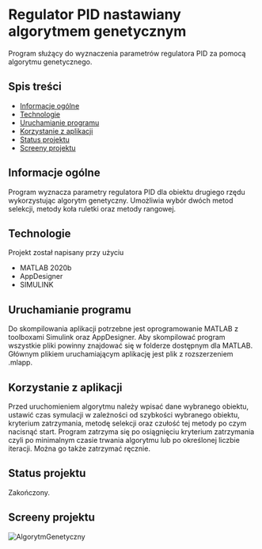 

# Regulator PID nastawiany algorytmem genetycznym
Program służący do wyznaczenia parametrów regulatora PID za pomocą algorytmu genetycznego.

## Spis treści
- [Informacje ogólne](#informacje-ogólne)
- [Technologie](#technologie)
- [Uruchamianie programu](#uruchamianie-programu)
- [Korzystanie z aplikacji](#korzystanie-z-aplikacji)
- [Status projektu](#status-projektu)
- [Screeny projektu](#screeny-projektu)

## Informacje ogólne
Program wyznacza parametry regulatora PID dla obiektu drugiego rzędu wykorzystując algorytm genetyczny. Umożliwia wybór dwóch metod selekcji, metody koła ruletki oraz metody rangowej.

## Technologie
Projekt został napisany przy użyciu
- MATLAB 2020b
- AppDesigner
- SIMULINK

## Uruchamianie programu
Do skompilowania aplikacji potrzebne jest oprogramowanie MATLAB z toolboxami Simulink oraz AppDesigner. Aby skompilować program wszystkie pliki powinny znajdować się w folderze dostępnym dla MATLAB. Głównym plikiem uruchamiającym aplikację jest plik z rozszerzeniem .mlapp.

## Korzystanie z aplikacji
Przed uruchomieniem algorytmu należy wpisać dane wybranego obiektu, ustawić czas symulacji w zależności od szybkości wybranego obiektu, kryterium zatrzymania, metodę selekcji oraz czułość tej metody po czym nacisnąć start. Program zatrzyma się po osiągnięciu kryterium zatrzymania czyli po minimalnym czasie trwania algorytmu lub po określonej liczbie iteracji. Można go także zatrzymać ręcznie.

## Status projektu
Zakończony.

## Screeny projektu
![AlgorytmGenetyczny](https://user-images.githubusercontent.com/82177599/117482395-9c5f1700-af64-11eb-8eac-504b359bbf1f.png)


